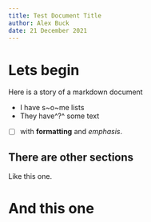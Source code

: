 ```yaml
---
title: Test Document Title
author: Alex Buck
date: 21 December 2021
---
```

# Lets begin
Here is a story of a markdown document

- I have s~o~me lists
- They have^?^ some text
- [ ] with **formatting** and *emphasis*.

## There are other sections
Like this one.

# And this one
